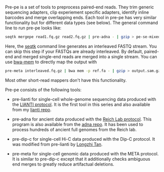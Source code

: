 Pre-pe is a set of tools to preprocess paired-end reads. They trim generic
sequencing adapters, clip experiement specific adapters, identify inline
barcodes and merge overlapping ends. Each tool in pre-pe has very similar
functionality but for different data types (see below). The general command
line to run pre-pe looks like:

```sh
seqtk mergepe read1.fq.gz read2.fq.gz | pre-adna - | gzip > pe-se-mixed.fq.gz
```
Here, the [seqtk][seqtk] command line generates an interleaved FASTQ stream.
You can skip this step if your FASTQs are already interleaved. By default,
paired-end and merged single-end reads are merged into a single stream. You can
use [bwa-mem][bwa] to directly map the output with

```sh
pre-meta interleaved.fq.gz | bwa mem -p ref.fa - | gzip > output.sam.gz
```
Most other short-read mappers don't have this functionality.

Pre-pe consists of the following tools:

* pre-lianti for single-cell whole-genome sequencing data produced with the
  [LIANTI protocol][lianti]. It is the first tool in this series and also
  available from my [lianti repo][lianti-repo].

* pre-adna for ancient data produced with the [Reich Lab protocol][udg]. This
  program is also available from the [adna repo][adna]. It has been used to
  process hundreds of ancient full genomes from the Reich lab.

* pre-dip-c for single-cell Hi-C data produced with the Dip-C protocol. It was
  modified from pre-lianti by [Longzhi Tan][longzhi].

* pre-meta for single-cell genomic data produced with the META protocol. It is
  similar to pre-dip-c except that it additionally checks ambiguous end merges
  to greatly reduce artifactual deletions.

[seqtk]: https://github.com/lh3/seqtk
[bwa]: https://github.com/lh3/bwa
[udg]: https://www.ncbi.nlm.nih.gov/pmc/articles/PMC4275898/
[adna]: https://github.com/DReichLab/adna
[lianti]: https://www.ncbi.nlm.nih.gov/pubmed/28408603
[lianti-repo]: https://github.com/lh3/lianti
[longzhi]: https://github.com/tanlongzhi
